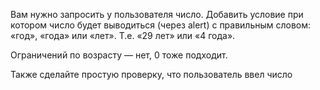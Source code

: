 Вам нужно запросить у пользователя число. Добавить условие при котором число будет выводиться (через alert) с правильным словом: «год», «года» или «лет». Т.е. «29 лет» или «4 года».

Ограничений по возрасту — нет, 0 тоже подходит.

Также сделайте простую проверку, что пользователь ввел число